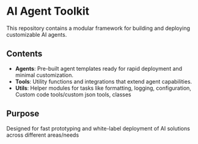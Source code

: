 # AI Agent Toolkit

This repository contains a modular framework for building and deploying customizable AI agents.

## Contents

- **Agents**: Pre-built agent templates ready for rapid deployment and minimal customization.
- **Tools**: Utility functions and integrations that extend agent capabilities.
- **Utils**: Helper modules for tasks like formatting, logging, configuration, Custom code tools/custom json tools, classes

## Purpose
Designed for fast prototyping and white-label deployment of AI solutions across different areas/needs
